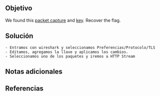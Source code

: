 ## Objetivo
We found this [packet capture](https://jupiter.challenges.picoctf.org/static/0c84d3636dd088d9fe4efd5d0d869a06/capture.pcap) and [key](https://jupiter.challenges.picoctf.org/static/0c84d3636dd088d9fe4efd5d0d869a06/picopico.key). Recover the flag.
## Solución
```
- Entramos con wireshark y seleccionamos Preferencias/Protocolo/TLS
- Editamos, agregamos la llave y aplicamos los cambios.
- Seleccionamos uno de los paquetes y iremos a HTTP Stream
```
## Notas adicionales

## Referencias